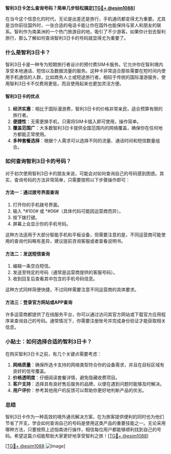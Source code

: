 **智利3日卡怎么查询号码？简单几步轻松搞定[[TG💪+ @esim1088](https://t.me/s/esim1088)]**

在当今这个信息化的时代，无论是出差还是旅行，手机通讯都变得尤为重要。尤其是当你前往国外时，一张合适的电话卡能让你在国外也能保持与家人和朋友的联系。智利作为南美洲的一个热门旅游目的地，吸引了不少游客。如果你计划去智利旅行，那么了解如何查询智利3日卡的号码就显得尤为重要了。

### 什么是智利3日卡？

智利3日卡是一种专为短期旅行者设计的预付费SIM卡服务。它允许你在智利境内享受本地通话、短信以及数据流量的服务。这种卡非常适合那些需要在短时间内使用手机通信的人群，比如商务人士或短途旅行者。相较于传统的国际漫游服务，使用智利3日卡不仅费用更低，而且使用起来也更加灵活方便。

#### 智利3日卡的优点

1. **经济实惠**：相比于国际漫游费，智利3日卡的价格非常亲民，适合预算有限的旅行者。
2. **便捷性**：无需更换手机，只需将SIM卡插入即可使用，操作简单。
3. **覆盖范围广**：大多数智利3日卡提供全国范围内的网络覆盖，确保你在任何地方都能正常使用。
4. **多种套餐选择**：根据个人需求可以选择不同的流量、通话时间和短信数量组合。

### 如何查询智利3日卡的号码？

对于初次使用智利3日卡的朋友来说，可能会对如何查询自己的号码感到困惑。其实，查询号码的方法非常简单，只需要按照以下步骤操作即可：

#### 方法一：通过拨号界面查询

1. 打开你的手机拨号界面。
2. 输入 *#100# 或 *#06#（具体代码可能因运营商而异）。
3. 按下拨打键。
4. 屏幕上会显示你的手机号码。

这种方法适用于大部分智能手机和平板设备，但需要注意的是，不同运营商可能使用的查询代码略有差异，建议提前咨询客服或者查看说明书。

#### 方法二：发送短信查询

1. 编辑一条空白短信。
2. 发送至特定的号码（通常是运营商提供的客服号码）。
3. 收到回复后查看其中包含的手机号码信息。

这种方式同样简便快捷，不过同样需要注意不同运营商的具体要求。

#### 方法三：登录官方网站或APP查询

许多运营商都提供了在线服务平台，你可以通过访问其官方网站或下载官方应用程序来查询自己的号码。通常情况下，你需要注册账号并完成身份验证才能获取相关信息。

### 小贴士：如何选择合适的智利3日卡？

在购买智利3日卡之前，有几个关键点需要考虑：

1. **网络质量**：确保所选卡支持的网络类型符合你的设备需求，并且在目标区域有良好的信号覆盖。
2. **价格透明度**：仔细阅读套餐详情，避免隐藏收费项目。
3. **客户支持**：选择具有良好售后服务的品牌，以便在遇到问题时能够及时解决。
4. **用户评价**：参考其他用户的反馈可以帮助你更好地判断产品的优劣。

### 总结

智利3日卡作为一种高效的境外通讯解决方案，在为旅客提供便利的同时也为他们节省了开支。学会如何查询自己的号码是使用这类产品的重要技能之一。无论采用哪种方法，只要按照上述指南进行操作，相信每位用户都能够顺利找到自己的号码。希望这篇介绍能帮助大家更好地享受智利之旅！[[TG💪+ @esim1088](https://t.me/s/esim1088)]

[[TG💪+ @esim1088](https://t.me/s/esim1088) ![Image](https://i.postimg.cc/4NQfJmqS/Snipaste-2025-05-13-00-14-12.png)]